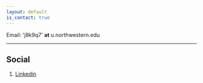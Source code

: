 ```yaml
---
layout: default
is_contact: true
---
```


Email: 'j8k9q7' **at** u.northwestern.edu

---

## Social

1. [Linkedin](#)
